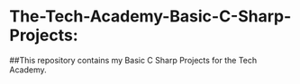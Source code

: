 # The-Tech-Academy-Basic-C-Sharp-Projects:
##This repository contains my Basic C Sharp Projects for the Tech Academy.
